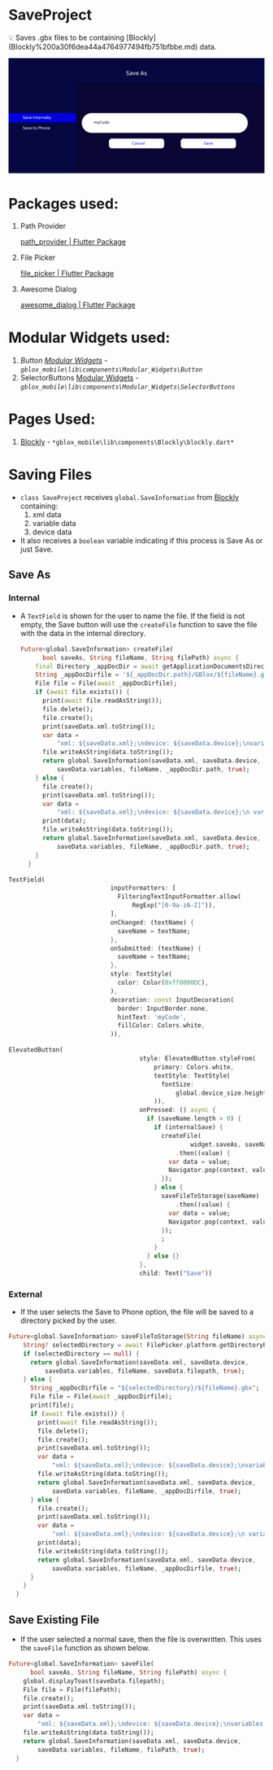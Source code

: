 # SaveProject

<aside>
💡 Saves .gbx files to be containing [Blockly](Blockly%200a30f6dea44a4764977494fb751bfbbe.md) data.

</aside>

![Untitled](SaveProject%201bbbefafa25f4cc2be4f737680457841/Untitled.png)

# Packages used:

1. Path Provider
    
    [path_provider | Flutter Package](https://pub.dev/packages/path_provider)
    
2. File Picker
    
    [file_picker | Flutter Package](https://pub.dev/packages/file_picker)
    
3. Awesome Dialog
    
    [awesome_dialog | Flutter Package](https://pub.dev/packages/awesome_dialog)
    

# Modular Widgets used:

1. *Button [Modular Widgets](Modular%20Widgets%2072c25ed16f334935a10e40f350c66396.md)  - `gblox_mobile\lib\components\Modular_Widgets\Button`*
2. SelectorButtons  [Modular Widgets](Modular%20Widgets%2072c25ed16f334935a10e40f350c66396.md) - *`gblox_mobile\lib\components\Modular_Widgets\SelectorButtons`*

# Pages Used:

1. [Blockly](Blockly%200a30f6dea44a4764977494fb751bfbbe.md) - `*gblox_mobile\lib\components\Blockly\blockly.dart*`

# Saving Files

- `class SaveProject` receives `global.SaveInformation` from [Blockly](Blockly%200a30f6dea44a4764977494fb751bfbbe.md)  containing:
    1. xml data
    2. variable data
    3. device data
- It also receives a `boolean` variable indicating if this process is Save As or just Save.

## Save As

### Internal

- A `TextField` is shown for the user to name the file. If the field is not empty, the Save button will use the `createFile` function to save the file with the data in the internal directory.
    
    ```dart
    Future<global.SaveInformation> createFile(
          bool saveAs, String fileName, String filePath) async {
        final Directory _appDocDir = await getApplicationDocumentsDirectory();
        String _appDocDirfile = '${_appDocDir.path}/GBlox/${fileName}.gbx';
        File file = File(await _appDocDirfile);
        if (await file.exists()) {
          print(await file.readAsString());
          file.delete();
          file.create();
          print(saveData.xml.toString());
          var data =
              "xml: ${saveData.xml};\ndevice: ${saveData.device};\nvariables: ${saveData.variables}";
          file.writeAsString(data.toString());
          return global.SaveInformation(saveData.xml, saveData.device,
              saveData.variables, fileName, _appDocDir.path, true);
        } else {
          file.create();
          print(saveData.xml.toString());
          var data =
              "xml: ${saveData.xml};\ndevice: ${saveData.device};\n variables: ${saveData.variables}";
          print(data);
          file.writeAsString(data.toString());
          return global.SaveInformation(saveData.xml, saveData.device,
              saveData.variables, fileName, _appDocDir.path, true);
        }
      }
    ```
    

```dart
TextField(
                            inputFormatters: [
                              FilteringTextInputFormatter.allow(
                                  RegExp("[0-9a-zA-Z]")),
                            ],
                            onChanged: (textName) {
                              saveName = textName;
                            },
                            onSubmitted: (textName) {
                              saveName = textName;
                            },
                            style: TextStyle(
                              color: Color(0xff0000DC),
                            ),
                            decoration: const InputDecoration(
                              border: InputBorder.none,
                              hintText: 'myCode',
                              fillColor: Colors.white,
                            )),
```

```dart
ElevatedButton(
                                    style: ElevatedButton.styleFrom(
                                        primary: Colors.white,
                                        textStyle: TextStyle(
                                          fontSize:
                                              global.device_size.height * 0.04,
                                        )),
                                    onPressed: () async {
                                      if (saveName.length > 0) {
                                        if (internalSave) {
                                          createFile(
                                                  widget.saveAs, saveName, "")
                                              .then((value) {
                                            var data = value;
                                            Navigator.pop(context, value);
                                          });
                                        } else {
                                          saveFileToStorage(saveName)
                                              .then((value) {
                                            var data = value;
                                            Navigator.pop(context, value);
                                          });
                                          ;
                                        }
                                      } else {}
                                    },
                                    child: Text("Save"))
```

### External

- If the user selects the Save to Phone option, the file will be saved to a directory picked by the user.

```dart
Future<global.SaveInformation> saveFileToStorage(String fileName) async {
    String? selectedDirectory = await FilePicker.platform.getDirectoryPath();
    if (selectedDirectory == null) {
      return global.SaveInformation(saveData.xml, saveData.device,
          saveData.variables, fileName, saveData.filepath, true);
    } else {
      String _appDocDirfile = "${selectedDirectory}/${fileName}.gbx";
      File file = File(await _appDocDirfile);
      print(file);
      if (await file.exists()) {
        print(await file.readAsString());
        file.delete();
        file.create();
        print(saveData.xml.toString());
        var data =
            "xml: ${saveData.xml};\ndevice: ${saveData.device};\nvariables: ${saveData.variables}";
        file.writeAsString(data.toString());
        return global.SaveInformation(saveData.xml, saveData.device,
            saveData.variables, fileName, _appDocDirfile, true);
      } else {
        file.create();
        print(saveData.xml.toString());
        var data =
            "xml: ${saveData.xml};\ndevice: ${saveData.device};\n variables: ${saveData.variables}";
        print(data);
        file.writeAsString(data.toString());
        return global.SaveInformation(saveData.xml, saveData.device,
            saveData.variables, fileName, _appDocDirfile, true);
      }
    }
  }
```

## Save Existing File

- If the user selected a normal save, then the file is overwritten. This uses the `saveFile` function as shown below.

```dart
Future<global.SaveInformation> saveFile(
      bool saveAs, String fileName, String filePath) async {
    global.displayToast(saveData.filepath);
    File file = File(filePath);
    file.create();
    print(saveData.xml.toString());
    var data =
        "xml: ${saveData.xml};\ndevice: ${saveData.device};\nvariables: ${saveData.variables}";
    file.writeAsString(data.toString());
    return global.SaveInformation(saveData.xml, saveData.device,
        saveData.variables, fileName, filePath, true);
  }
```